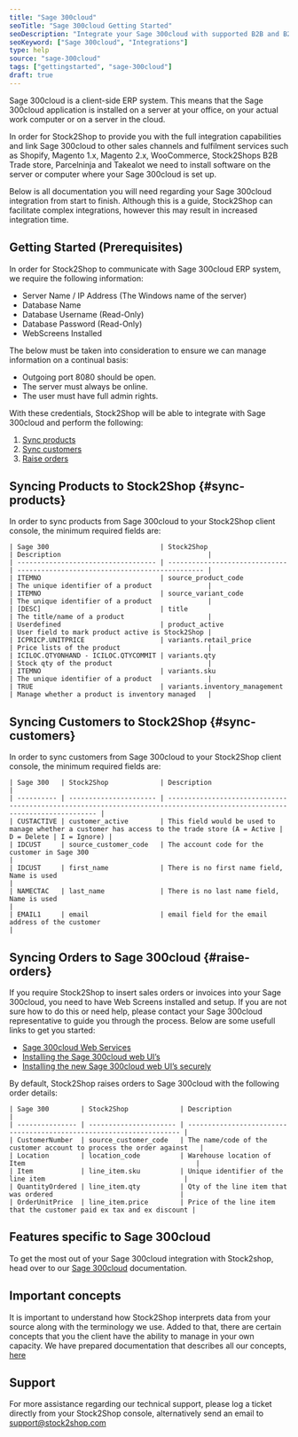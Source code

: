 ```yaml
---
title: "Sage 300cloud"
seoTitle: "Sage 300cloud Getting Started"
seoDescription: "Integrate your Sage 300cloud with supported B2B and B2C Systems through Stock2Shop"
seoKeyword: ["Sage 300cloud", "Integrations"]
type: help
source: "sage-300cloud"
tags: ["gettingstarted", "sage-300cloud"]
draft: true
---
```


Sage 300cloud is a client-side ERP system. 
This means that the Sage 300cloud application is installed on a 
server at your office, on your actual work computer or on a 
server in the cloud. 

In order for Stock2Shop to provide you 
with the full integration capabilities and link Sage 300cloud
to other sales channels and fulfilment services such as 
Shopify, Magento 1.x, Magento 2.x, WooCommerce, Stock2Shops B2B Trade store, 
Parcelninja and Takealot we need to install software on the server or computer where your Sage 300cloud is set up. 

Below is all documentation you will need regarding your Sage 300cloud integration from start to finish.
Although this is a guide, Stock2Shop can facilitate complex integrations, however this may result in increased integration time.

## Getting Started (Prerequisites)
In order for Stock2Shop to communicate with Sage 300cloud ERP system, 
we require the following information:

- Server Name / IP Address (The Windows name of the server)
- Database Name
- Database Username (Read-Only)
- Database Password (Read-Only)
- WebScreens Installed

The below must be taken into consideration to ensure we can manage information on a continual basis:

- Outgoing port 8080 should be open.
- The server must always be online.
- The user must have full admin rights.

With these credentials, Stock2Shop will be able to integrate with 
Sage 300cloud and perform the following:

1. [Sync products](#sync-products) 
2. [Sync customers](#sync-customers) 
3. [Raise orders](#raise-orders) 

## Syncing Products to Stock2Shop {#sync-products}
In order to sync products from Sage 300cloud to your Stock2Shop client console, 
the minimum required fields are:

```
| Sage 300                            | Stock2Shop                     | Description                                     |
| ----------------------------------- | ------------------------------ | ----------------------------------------------- |
| ITEMNO                              | source_product_code            | The unique identifier of a product              |
| ITEMNO                              | source_variant_code            | The unique identifier of a product              |
| [DESC]                              | title                          | The title/name of a product                     |
| Userdefined                         | product_active                 | User field to mark product active is Stock2Shop |
| ICPRICP.UNITPRICE                   | variants.retail_price          | Price lists of the product                      |
| ICILOC.QTYONHAND - ICILOC.QTYCOMMIT | variants.qty                   | Stock qty of the product                        |
| ITEMNO                              | variants.sku                   | The unique identifier of a product              |
| TRUE                                | variants.inventory_management  | Manage whether a product is inventory managed   |

 ```

## Syncing Customers to Stock2Shop {#sync-customers}
In order to sync customers from Sage 300cloud to your Stock2Shop client console, 
the minimum required fields are:

```
| Sage 300   | Stock2Shop             | Description                                                                                                                |
| ---------- | ---------------------- | -------------------------------------------------------------------------------------------------------------------------- |
| CUSTACTIVE | customer_active        | This field would be used to manage whether a customer has access to the trade store (A = Active | D = Delete | I = Ignore) |
| IDCUST     | source_customer_code   | The account code for the customer in Sage 300                                                                              |
| IDCUST     | first_name             | There is no first name field, Name is used                                                                                 |
| NAMECTAC   | last_name              | There is no last name field, Name is used                                                                                  |
| EMAIL1     | email                  | email field for the email address of the customer                                                                          |

 ```

## Syncing Orders to Sage 300cloud {#raise-orders}
If you require Stock2Shop to insert sales orders or invoices into your Sage 300cloud, you need to have Web Screens installed and setup. 
If you are not sure how to do this or need help, please contact your Sage 300cloud representative to guide you through the process.
Below are some usefull links to get you started:

- [Sage 300cloud Web Services](https://smist08.wordpress.com/2016/02/15/sage-300c-web-services/ "Sage 300c web services")
- [Installing the Sage 300cloud web UI’s](https://smist08.wordpress.com/2015/08/02/installing-the-sage-300c-web-uis/ "Installing the sage 300 web uis")
- [Installing the new Sage 300cloud web UI’s securely](https://smist08.wordpress.com/2015/08/08/installing-the-new-sage-300-web-uis-securely/ "Installing the new Sage 300 web uis securely")

By default, Stock2Shop raises orders to Sage 300cloud with the following order details:

```
| Sage 300        | Stock2Shop             | Description                                                          |
| --------------- | ---------------------- | -------------------------------------------------------------------- |
| CustomerNumber  | source_customer_code   | The name/code of the customer account to process the order against   |
| Location        | location_code          | Warehouse location of Item                                           |
| Item            | line_item.sku          | Unique identifier of the line item                                   |
| QuantityOrdered | line_item.qty          | Qty of the line item that was ordered                                |
| OrderUnitPrice  | line_item.price        | Price of the line item that the customer paid ex tax and ex discount |
 ```

## Features specific to Sage 300cloud
To get the most out of your Sage 300cloud integration with Stock2shop, 
head over to our [Sage 300cloud](/help/features-sage-300cloud "Sage 300cloud features") documentation.

## Important concepts 
It is important to understand how Stock2Shop interprets data from your source 
along with the terminology we use. Added to that, there are certain concepts that you 
the client have the ability to manage in your own capacity. We have prepared 
documentation that describes all our concepts, [here](/help/how-it-works "How it works")

## Support
For more assistance regarding our technical support, please log a ticket
directly from your Stock2Shop console, alternatively send an email to support@stock2shop.com

